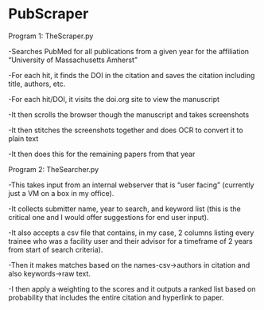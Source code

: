 # PubScraper

Program 1:  TheScraper.py

-Searches PubMed for all publications from a given year for the affiliation “University of Massachusetts Amherst”

-For each hit, it finds the DOI in the citation and saves the citation including title, authors, etc.

-For each hit/DOI, it visits the doi.org site to view the manuscript

-It then scrolls the browser though the manuscript and takes screenshots

-It then stitches the screenshots together and does OCR to convert it to plain text

-It then does this for the remaining papers from that year
 


Program 2:  TheSearcher.py

-This takes input from an internal webserver that is “user facing” (currently just a VM on a box in my office).

-It collects submitter name, year to search, and keyword list (this is the critical one and I would offer suggestions for 
end user input).

-It also accepts a csv file that contains, in my case, 2 columns listing every trainee who was a facility user and their advisor for a timeframe of 2 years from start of search criteria).

-Then it makes matches based on the names-csv->authors in citation and also keywords->raw text.

-I then apply a weighting to the scores and it outputs a ranked list based on probability that includes the entire citation and hyperlink to paper.


